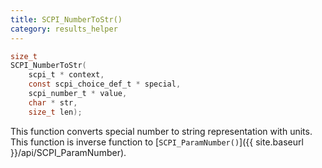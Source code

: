 ```yaml
---
title: SCPI_NumberToStr()
category: results_helper
---
```


```c
size_t
SCPI_NumberToStr(
    scpi_t * context,
    const scpi_choice_def_t * special,
    scpi_number_t * value,
    char * str,
    size_t len);
```

This function converts special number to string representation with units. This function is inverse function to [`SCPI_ParamNumber()`]({{ site.baseurl }}/api/SCPI_ParamNumber).